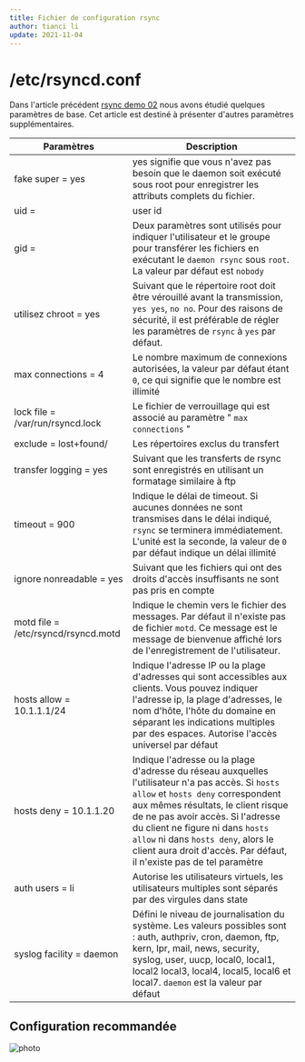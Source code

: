 ```yaml
---
title: Fichier de configuration rsync
author: tianci li
update: 2021-11-04
---
```


# /etc/rsyncd.conf

Dans l'article précédent [rsync demo 02](03_rsync_demo02.md) nous avons étudié quelques paramètres de base. Cet article est destiné à présenter d'autres paramètres supplémentaires.

| Paramètres                          | Description                                                                                                                                                                                                                                                                                                                                                                 |
| ----------------------------------- | --------------------------------------------------------------------------------------------------------------------------------------------------------------------------------------------------------------------------------------------------------------------------------------------------------------------------------------------------------------------------- |
| fake super = yes                    | yes signifie que vous n'avez pas besoin que le daemon soit exécuté sous root pour enregistrer les attributs complets du fichier.                                                                                                                                                                                                                                            |
| uid =                               | user id                                                                                                                                                                                                                                                                                                                                                                     |
| gid =                               | Deux paramètres sont utilisés pour indiquer l'utilisateur et le groupe pour transférer les fichiers en exécutant le `daemon rsync` sous `root`. La valeur par défaut est `nobody`                                                                                                                                                                                     |
| utilisez chroot = yes               | Suivant que le répertoire root doit être vérouillé avant la transmission, `yes yes`, `no no`. Pour des raisons de sécurité, il est préférable de régler les paramètres de `rsync` à `yes` par défaut.                                                                                                                                                               |
| max connections = 4                 | Le nombre maximum de connexions autorisées, la valeur par défaut étant `0`, ce qui signifie que le nombre est illimité                                                                                                                                                                                                                                                    |
| lock file = /var/run/rsyncd.lock    | Le fichier de verrouillage qui est associé au paramètre " `max connections` "                                                                                                                                                                                                                                                                                             |
| exclude = lost+found/               | Les répertoires exclus du transfert                                                                                                                                                                                                                                                                                                                                         |
| transfer logging = yes              | Suivant que les transferts de rsync sont enregistrés en utilisant un formatage similaire à ftp                                                                                                                                                                                                                                                                              |
| timeout = 900                       | Indique le délai de timeout. Si aucunes données ne sont transmises dans le délai indiqué, `rsync` se terminera immédiatement. L'unité est la seconde, la valeur de `0` par défaut indique un délai illimité                                                                                                                                                             |
| ignore nonreadable = yes            | Suivant que les fichiers qui ont des droits d'accès insuffisants ne sont pas pris en compte                                                                                                                                                                                                                                                                                 |
| motd file = /etc/rsyncd/rsyncd.motd | Indique le chemin vers le fichier des messages. Par défaut il n'existe pas de fichier `motd`. Ce message est le message de bienvenue affiché lors de l'enregistrement de l'utilisateur.                                                                                                                                                                                   |
| hosts allow = 10.1.1.1/24           | Indique l'adresse IP ou la plage d'adresses qui sont accessibles aux clients. Vous pouvez indiquer l'adresse ip, la plage d'adresses, le nom d'hôte, l'hôte du domaine en séparant les indications multiples par des espaces. Autorise l'accès universel par défaut                                                                                                         |
| hosts deny = 10.1.1.20              | Indique l'adresse ou la plage d'adresse du réseau auxquelles l'utilisateur n'a pas accès. Si `hosts allow` et `hosts deny` correspondent aux mêmes résultats, le client risque de ne pas avoir accès. Si l'adresse du client ne figure ni dans `hosts allow` ni dans `hosts deny`, alors le client aura droit d'accès. Par défaut, il n'existe pas de tel paramètre |
| auth users = li                     | Autorise les utilisateurs virtuels, les utilisateurs multiples sont séparés par des virgules dans state                                                                                                                                                                                                                                                                     |
| syslog facility = daemon            | Défini le niveau de journalisation du système. Les valeurs possibles sont : auth, authpriv, cron, daemon, ftp, kern, lpr, mail, news, security, syslog, user, uucp, local0, local1, local2 local3, local4, local5, local6 et local7. `daemon` est la valeur par défaut                                                                                                    |

## Configuration recommandée

![ photo ](images/rsync_config.jpg)
